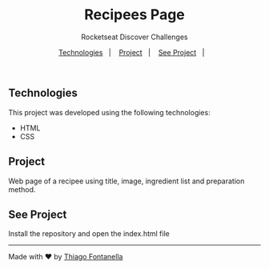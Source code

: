 <h1 align="center"> Recipees Page </h1>

<p align="center">Rocketseat Discover Challenges</p>

<p align="center">
  <a href="#-technologies">Technologies</a>&nbsp;&nbsp;&nbsp;|&nbsp;&nbsp;&nbsp;
  <a href="#-project">Project</a>&nbsp;&nbsp;&nbsp;|&nbsp;&nbsp;&nbsp;
  <a href="#-see-project">See Project</a>&nbsp;&nbsp;&nbsp;|&nbsp;&nbsp;&nbsp;
</p>

<br>

## Technologies

This project was developed using the following technologies: 

- HTML
- CSS

## Project

Web page of a recipee using title, image, ingredient list and preparation method.

## See Project

Install the repository and open the index.html file

---

Made with ♥ by
<a href="https://linkedin.com/in/thiagofontanella">Thiago Fontanella</a>
